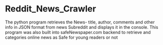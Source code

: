 # Reddit_News_Crawler
The python program retrieves the News- title, author, comments and other info in JSON format from news Subreddit and displays it in the console. This program was also built into safeNewspaper.com backend to retrieve and categories online news as Safe for young readers or not
